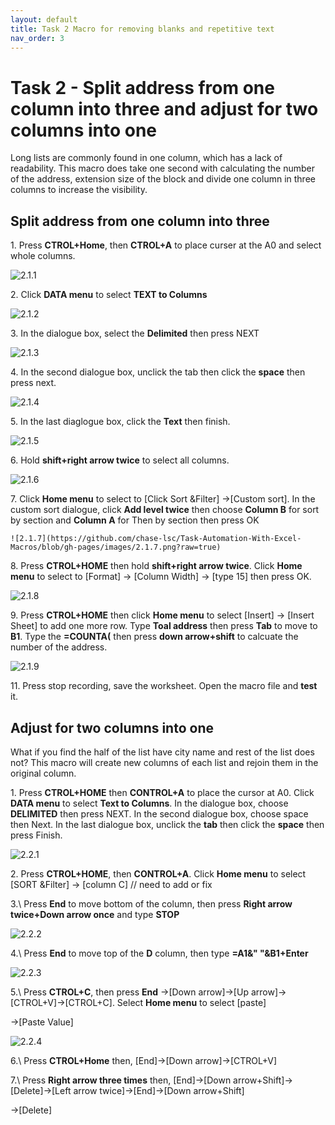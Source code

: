 ```yaml
---
layout: default
title: Task 2 Macro for removing blanks and repetitive text
nav_order: 3
---
```


# Task 2 - Split address from one column into three and adjust for two columns into one 

Long lists are commonly found in one column, which has a lack of readability. This macro does take one second with calculating the number of the address, extension size of the block and divide one column in three columns to increase the visibility. 

 ## Split address from one column into three
 
 1\. Press **CTROL+Home**, then **CTROL+A** to place curser at the A0 and select whole columns.
 
 ![2.1.1](https://github.com/chase-lsc/Task-Automation-With-Excel-Macros/blob/gh-pages/images/2.1.1.png?raw=true)
 
 
 2\. Click **DATA menu** to select **TEXT to Columns**
 
 ![2.1.2](https://github.com/chase-lsc/Task-Automation-With-Excel-Macros/blob/gh-pages/images/2.1.2.png?raw=true)
 
 
 3\. In the dialogue box, select the **Delimited** then press NEXT
 
 ![2.1.3](https://github.com/chase-lsc/Task-Automation-With-Excel-Macros/blob/gh-pages/images/2.1.3.png?raw=true)
 
 
 4\. In the second dialogue box, unclick the tab then click the **space** then press next.
 
 ![2.1.4](https://github.com/chase-lsc/Task-Automation-With-Excel-Macros/blob/gh-pages/images/2.1.4.png?raw=true)
 
 
 5\. In the last diaglogue box, click the **Text** then finish.
 
 ![2.1.5](https://github.com/chase-lsc/Task-Automation-With-Excel-Macros/blob/gh-pages/images/2.1.5.png?raw=true)
 
 
 6\. Hold **shift+right arrow twice** to select all columns.
 
 ![2.1.6](https://github.com/chase-lsc/Task-Automation-With-Excel-Macros/blob/gh-pages/images/2.1.6.png?raw=true)
 
 
 7\. Click **Home menu** to select to [Click Sort &Filter] ->[Custom sort].
    In the custom sort dialogue, click **Add level twice** then choose **Column B** for sort by section and **Column A** for Then by section then press OK
    
    ![2.1.7](https://github.com/chase-lsc/Task-Automation-With-Excel-Macros/blob/gh-pages/images/2.1.7.png?raw=true)
    
 8\. Press **CTROL+HOME** then hold **shift+right arrow twice**. Click **Home menu** to select to [Format] -> [Column Width] -> [type 15] then press OK.   
 
 ![2.1.8](https://github.com/chase-lsc/Task-Automation-With-Excel-Macros/blob/gh-pages/images/2.1.8.png?raw=true)
 
 9\. Press **CTROL+HOME** then click **Home menu** to select [Insert] -> [Insert Sheet] to add one more row.
     Type **Toal address** then press **Tab** to move to **B1**. Type the **=COUNTA(** then press **down arrow+shift** to calcuate the  number of the address.
 
 ![2.1.9](https://github.com/chase-lsc/Task-Automation-With-Excel-Macros/blob/gh-pages/images/2.1.9.png?raw=true)
 
 
 
 11\. Press stop recording, save the worksheet. Open the macro file and **test** it.
 
 ## Adjust for two columns into one
 
 What if you find the half of the list have city name and rest of the list does not? This macro will create new columns of each list and rejoin them in the original column.
 
 1\.  Press **CTROL+HOME** then **CONTROL+A** to place the cursor at A0. Click **DATA menu** to select **Text to Columns**. In the dialogue box, choose **DELIMITED** then press NEXT. In the second dialogue box, choose space then Next. In the last dialogue box, unclick the **tab** then click the **space** then press Finish.
 
 ![2.2.1](https://github.com/chase-lsc/Task-Automation-With-Excel-Macros/blob/gh-pages/images/2.1.1.png?raw=true)
 
 
 2\. Press **CTROL+HOME**, then **CONTROL+A**. Click **Home menu** to select [SORT &Filter] -> [column C] // need to add or fix 
 
 
 3.\ Press **End** to move bottom of the column, then press **Right arrow twice+Down arrow once** and type **STOP**
 
 ![2.2.2](https://github.com/chase-lsc/Task-Automation-With-Excel-Macros/blob/gh-pages/images/2.1.1.png?raw=true)
 
 4.\ Press **End** to move top of the **D** column, then type **=A1&" "&B1+Enter**
 
 
 ![2.2.3](https://github.com/chase-lsc/Task-Automation-With-Excel-Macros/blob/gh-pages/images/2.1.1.png?raw=true)
 
 
 5.\ Press **CTROL+C**, then press **End** ->[Down arrow]->[Up arrow]->[CTROL+V]->[CTROL+C]. Select **Home menu** to select [paste]
 
 ->[Paste Value]
 
 
 ![2.2.4](https://github.com/chase-lsc/Task-Automation-With-Excel-Macros/blob/gh-pages/images/2.1.1.png?raw=true)
 
 6.\ Press **CTROL+Home** then, [End]->[Down arrow]->[CTROL+V]
 
 
 7.\ Press **Right arrow three times** then, [End]->[Down arrow+Shift]->[Delete]->[Left arrow twice]->[End]->[Down arrow+Shift]
 
 ->[Delete]
     

